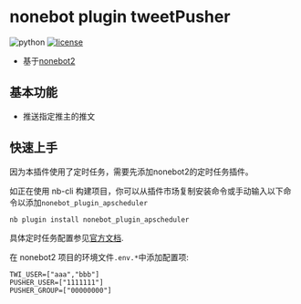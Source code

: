 # nonebot plugin tweetPusher
![python](https://img.shields.io/pypi/pyversions/nonebot-plugin-picsearcher)
[![license](https://img.shields.io/github/license/synodriver/nonebot_plugin_picsearcher.svg)](https://raw.githubusercontent.com/synodriver/nonebot_plugin_picsearcher/main/LICENSE)
- 基于[nonebot2](https://github.com/nonebot/nonebot2)

## 基本功能
- 推送指定推主的推文

## 快速上手
因为本插件使用了定时任务，需要先添加nonebot2的定时任务插件。

如正在使用 nb-cli 构建项目，你可以从插件市场复制安装命令或手动输入以下命令以添加`nonebot_plugin_apscheduler`

```
nb plugin install nonebot_plugin_apscheduler
```
具体定时任务配置参见[官方文档](https://v2.nonebot.dev/docs/advanced/scheduler).

在 nonebot2 项目的环境文件`.env.*`中添加配置项:
```
TWI_USER=["aaa","bbb"]
PUSHER_USER=["1111111"]
PUSHER_GROUP=["00000000"]
```


